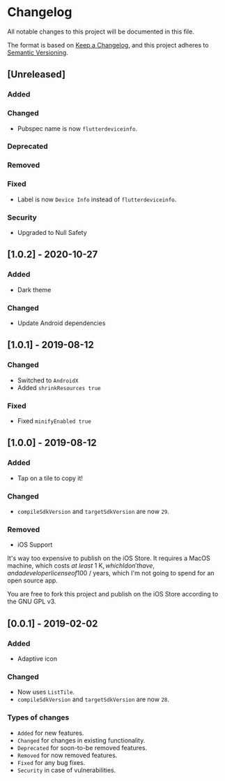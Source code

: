 # Changelog

All notable changes to this project will be documented in this file.

The format is based on [Keep a Changelog](https://keepachangelog.com/), and this
project adheres to [Semantic Versioning](https://semver.org/).

## [Unreleased]

### Added

### Changed

- Pubspec name is now `flutterdeviceinfo`.

### Deprecated

### Removed

### Fixed

- Label is now `Device Info` instead of `flutterdeviceinfo`.

### Security

- Upgraded to Null Safety

## [1.0.2] - 2020-10-27

### Added

- Dark theme

### Changed

- Update Android dependencies

## [1.0.1] - 2019-08-12

### Changed

- Switched to `AndroidX`
- Added `shrinkResources true`

### Fixed

- Fixed `minifyEnabled true`

## [1.0.0] - 2019-08-12

### Added

- Tap on a tile to copy it!

### Changed

- `compileSdkVersion` and `targetSdkVersion` are now `29`.

### Removed

- iOS Support

It's way too expensive to publish on the iOS Store. It requires a MacOS machine,
which costs _at least_ 1 K$, which I don't have, and a developer license of 100$
/ years, which I'm not going to spend for an open source app.

You are free to fork this project and publish on the iOS Store according to the
GNU GPL v3.

## [0.0.1] - 2019-02-02

### Added

- Adaptive icon

### Changed

- Now uses `ListTile`.
- `compileSdkVersion` and `targetSdkVersion` are now `28`.

### Types of changes

- `Added` for new features.
- `Changed` for changes in existing functionality.
- `Deprecated` for soon-to-be removed features.
- `Removed` for now removed features.
- `Fixed` for any bug fixes.
- `Security` in case of vulnerabilities.
